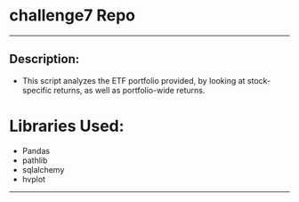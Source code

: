 # challenge7 Repo
---

## Description:

* This script analyzes the ETF portfolio provided, by looking at stock-specific returns, as well as portfolio-wide returns. 

# Libraries Used:

* Pandas 
* pathlib 
* sqlalchemy 
* hvplot

----
